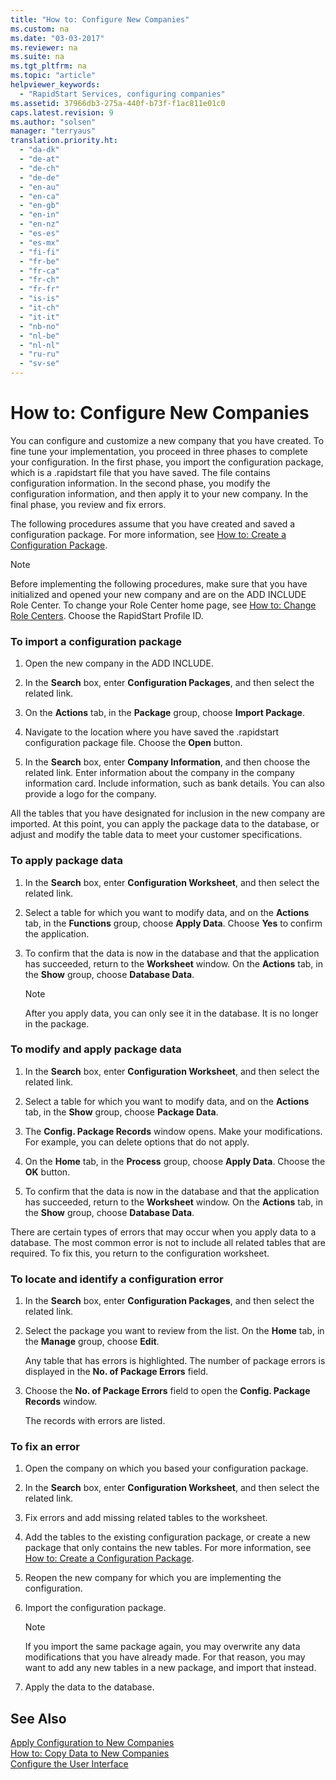 ```yaml
---
title: "How to: Configure New Companies"
ms.custom: na
ms.date: "03-03-2017"
ms.reviewer: na
ms.suite: na
ms.tgt_pltfrm: na
ms.topic: "article"
helpviewer_keywords: 
  - "RapidStart Services, configuring companies"
ms.assetid: 37966db3-275a-440f-b73f-f1ac811e01c0
caps.latest.revision: 9
ms.author: "solsen"
manager: "terryaus"
translation.priority.ht: 
  - "da-dk"
  - "de-at"
  - "de-ch"
  - "de-de"
  - "en-au"
  - "en-ca"
  - "en-gb"
  - "en-in"
  - "en-nz"
  - "es-es"
  - "es-mx"
  - "fi-fi"
  - "fr-be"
  - "fr-ca"
  - "fr-ch"
  - "fr-fr"
  - "is-is"
  - "it-ch"
  - "it-it"
  - "nb-no"
  - "nl-be"
  - "nl-nl"
  - "ru-ru"
  - "sv-se"
---
```

# How to: Configure New Companies
You can configure and customize a new company that you have created. To fine tune your implementation, you proceed in three phases to complete your configuration. In the first phase, you import the configuration package, which is a .rapidstart file that you have saved. The file contains configuration information. In the second phase, you modify the configuration information, and then apply it to your new company. In the final phase, you review and fix errors.  
  
 The following procedures assume that you have created and saved a configuration package. For more information, see [How to: Create a Configuration Package](../SetupAndAdministration/how-to-create-a-configuration-package.md).  
  
> [!NOTE]  
>  Before implementing the following procedures, make sure that you have initialized and opened your new company and are on the ADD INCLUDE<!--[!INCLUDE[rim](../Roles/includes/rim_md.md)]--> Role Center. To change your Role Center home page, see [How to: Change Role Centers](../GettingStarted/how-to-change-role-centers.md). Choose the RapidStart Profile ID.  
  
### To import a configuration package  
  
1.  Open the new company in the ADD INCLUDE<!--[!INCLUDE[nav_windows](../BusinessFunctionality/IntegratingWithMicrosoftOffice/includes/nav_windows_md.md)]-->.  
  
2.  In the **Search** box, enter **Configuration Packages**, and then select the related link.  
  
3.  On the **Actions** tab, in the **Package** group, choose **Import Package**.  
  
4.  Navigate to the location where you have saved the .rapidstart configuration package file. Choose the **Open** button.  
  
5.  In the **Search** box, enter **Company Information**, and then choose the related link. Enter information about the company in the company information card. Include information, such as bank details. You can also provide a logo for the company.  
  
 All the tables that you have designated for inclusion in the new company are imported. At this point, you can apply the package data to the database, or adjust and modify the table data to meet your customer specifications.  
  
### To apply package data  
  
1.  In the **Search** box, enter **Configuration Worksheet**, and then select the related link.  
  
2.  Select a table for which you want to modify data, and on the **Actions** tab, in the **Functions** group, choose **Apply Data**. Choose **Yes** to confirm the application.  
  
3.  To confirm that the data is now in the database and that the application has succeeded, return to the **Worksheet** window. On the **Actions** tab, in the **Show** group, choose **Database Data**.  
  
    > [!NOTE]  
    >  After you apply data, you can only see it in the database. It is no longer in the package.  
  
### To modify and apply package data  
  
1.  In the **Search** box, enter **Configuration Worksheet**, and then select the related link.  
  
2.  Select a table for which you want to modify data, and on the **Actions** tab, in the **Show** group, choose **Package Data**.  
  
3.  The **Config. Package Records** window opens. Make your modifications. For example, you can delete options that do not apply.  
  
4.  On the **Home** tab, in the **Process** group, choose **Apply Data**. Choose the **OK** button.  
  
5.  To confirm that the data is now in the database and that the application has succeeded, return to the **Worksheet** window. On the **Actions** tab, in the **Show** group, choose **Database Data**.  
  
 There are certain types of errors that may occur when you apply data to a database. The most common error is not to include all related tables that are required. To fix this, you return to the configuration worksheet.  
  
### To locate and identify a configuration error  
  
1.  In the **Search** box, enter **Configuration Packages**, and then select the related link.  
  
2.  Select the package you want to review from the list. On the **Home** tab, in the **Manage** group, choose **Edit**.  
  
     Any table that has errors is highlighted. The number of package errors is displayed in the **No. of Package Errors** field.  
  
3.  Choose the **No. of Package Errors** field to open the **Config. Package Records** window.  
  
     The records with errors are listed.  
  
### To fix an error  
  
1.  Open the company on which you based your configuration package.  
  
2.  In the **Search** box, enter **Configuration Worksheet**, and then select the related link.  
  
3.  Fix errors and add missing related tables to the worksheet.  
  
4.  Add the tables to the existing configuration package, or create a new package that only contains the new tables. For more information, see [How to: Create a Configuration Package](../SetupAndAdministration/how-to-create-a-configuration-package.md).  
  
5.  Reopen the new company for which you are implementing the configuration.  
  
6.  Import the configuration package.  
  
    > [!NOTE]  
    >  If you import the same package again, you may overwrite any data modifications that you have already made. For that reason, you may want to add any new tables in a new package, and import that instead.  
  
7.  Apply the data to the database.  
  
## See Also  
 [Apply Configuration to New Companies](../SetupAndAdministration/apply-configuration-to-new-companies.md)   
 [How to: Copy Data to New Companies](../SetupAndAdministration/how-to-copy-data-to-new-companies.md)   
 [Configure the User Interface](../SetupAndAdministration/configure-the-user-interface.md)